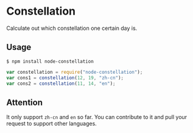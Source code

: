 Constellation
==================

Calculate out which constellation one certain day is.

Usage
------------------

```shell
$ npm install node-constellation
```

```javascript
var constellation = require("node-constellation");
var cons1 = constellation(12, 19, "zh-cn");
var cons2 = constellation(11, 14, "en");
```

Attention
------------------

It only support `zh-cn` and `en` so far. You can contribute to it and pull your request to support other languages.
